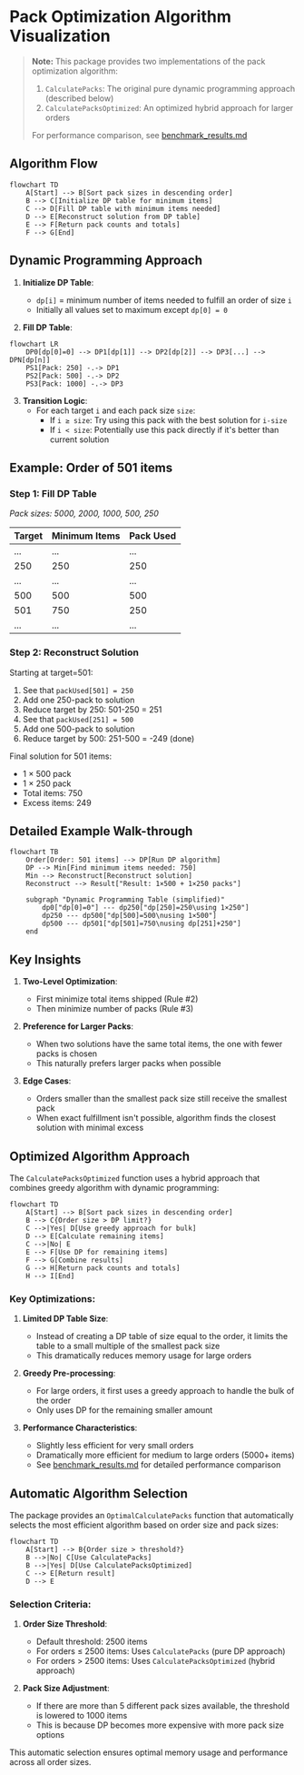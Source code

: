# Pack Optimization Algorithm Visualization

> **Note:** This package provides two implementations of the pack optimization algorithm:
> 1. `CalculatePacks`: The original pure dynamic programming approach (described below)
> 2. `CalculatePacksOptimized`: An optimized hybrid approach for larger orders
>
> For performance comparison, see [benchmark_results.md](benchmark_results.md)

## Algorithm Flow

```mermaid
flowchart TD
    A[Start] --> B[Sort pack sizes in descending order]
    B --> C[Initialize DP table for minimum items]
    C --> D[Fill DP table with minimum items needed]
    D --> E[Reconstruct solution from DP table]
    E --> F[Return pack counts and totals]
    F --> G[End]
```

## Dynamic Programming Approach

1. **Initialize DP Table**:
    - `dp[i]` = minimum number of items needed to fulfill an order of size `i`
    - Initially all values set to maximum except `dp[0] = 0`

2. **Fill DP Table**:

```mermaid
flowchart LR
    DP0[dp[0]=0] --> DP1[dp[1]] --> DP2[dp[2]] --> DP3[...] --> DPN[dp[n]]
    PS1[Pack: 250] -.-> DP1
    PS2[Pack: 500] -.-> DP2
    PS3[Pack: 1000] -.-> DP3
```

3. **Transition Logic**:
    - For each target `i` and each pack size `size`:
        - If `i ≥ size`: Try using this pack with the best solution for `i-size`
        - If `i < size`: Potentially use this pack directly if it's better than current solution

## Example: Order of 501 items

### Step 1: Fill DP Table
*Pack sizes: 5000, 2000, 1000, 500, 250*

| Target | Minimum Items | Pack Used |
|--------|---------------|-----------|
| ... | ... | ... |
| 250 | 250 | 250 |
| ... | ... | ... |
| 500 | 500 | 500 |
| 501 | 750 | 250 |
| ... | ... | ... |

### Step 2: Reconstruct Solution
Starting at target=501:
1. See that `packUsed[501] = 250`
2. Add one 250-pack to solution
3. Reduce target by 250: 501-250 = 251
4. See that `packUsed[251] = 500`
5. Add one 500-pack to solution
6. Reduce target by 500: 251-500 = -249 (done)

Final solution for 501 items:
- 1 × 500 pack
- 1 × 250 pack
- Total items: 750
- Excess items: 249

## Detailed Example Walk-through

```mermaid
flowchart TB
    Order[Order: 501 items] --> DP[Run DP algorithm]
    DP --> Min[Find minimum items needed: 750]
    Min --> Reconstruct[Reconstruct solution]
    Reconstruct --> Result["Result: 1×500 + 1×250 packs"]

    subgraph "Dynamic Programming Table (simplified)"
        dp0["dp[0]=0"] --- dp250["dp[250]=250\using 1×250"] 
        dp250 --- dp500["dp[500]=500\nusing 1×500"]
        dp500 --- dp501["dp[501]=750\nusing dp[251]+250"]
    end
```

## Key Insights

1. **Two-Level Optimization**:
    - First minimize total items shipped (Rule #2)
    - Then minimize number of packs (Rule #3)

2. **Preference for Larger Packs**:
    - When two solutions have the same total items, the one with fewer packs is chosen
    - This naturally prefers larger packs when possible

3. **Edge Cases**:
    - Orders smaller than the smallest pack size still receive the smallest pack
    - When exact fulfillment isn't possible, algorithm finds the closest solution with minimal excess

## Optimized Algorithm Approach

The `CalculatePacksOptimized` function uses a hybrid approach that combines greedy algorithm with dynamic programming:

```mermaid
flowchart TD
    A[Start] --> B[Sort pack sizes in descending order]
    B --> C{Order size > DP limit?}
    C -->|Yes| D[Use greedy approach for bulk]
    D --> E[Calculate remaining items]
    C -->|No| E
    E --> F[Use DP for remaining items]
    F --> G[Combine results]
    G --> H[Return pack counts and totals]
    H --> I[End]
```

### Key Optimizations:

1. **Limited DP Table Size**:
   - Instead of creating a DP table of size equal to the order, it limits the table to a small multiple of the smallest pack size
   - This dramatically reduces memory usage for large orders

2. **Greedy Pre-processing**:
   - For large orders, it first uses a greedy approach to handle the bulk of the order
   - Only uses DP for the remaining smaller amount

3. **Performance Characteristics**:
   - Slightly less efficient for very small orders
   - Dramatically more efficient for medium to large orders (5000+ items)
   - See [benchmark_results.md](benchmark_results.md) for detailed performance comparison

## Automatic Algorithm Selection

The package provides an `OptimalCalculatePacks` function that automatically selects the most efficient algorithm based on order size and pack sizes:

```mermaid
flowchart TD
    A[Start] --> B{Order size > threshold?}
    B -->|No| C[Use CalculatePacks]
    B -->|Yes| D[Use CalculatePacksOptimized]
    C --> E[Return result]
    D --> E
```

### Selection Criteria:

1. **Order Size Threshold**:
   - Default threshold: 2500 items
   - For orders ≤ 2500 items: Uses `CalculatePacks` (pure DP approach)
   - For orders > 2500 items: Uses `CalculatePacksOptimized` (hybrid approach)

2. **Pack Size Adjustment**:
   - If there are more than 5 different pack sizes available, the threshold is lowered to 1000 items
   - This is because DP becomes more expensive with more pack size options

This automatic selection ensures optimal memory usage and performance across all order sizes.
